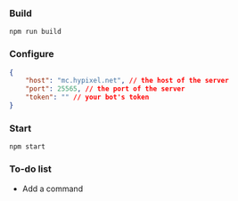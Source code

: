### Build

`npm run build`

### Configure

```json
{
    "host": "mc.hypixel.net", // the host of the server
    "port": 25565, // the port of the server
    "token": "" // your bot's token
}
```

### Start

`npm start`

### To-do list

-   Add a command
